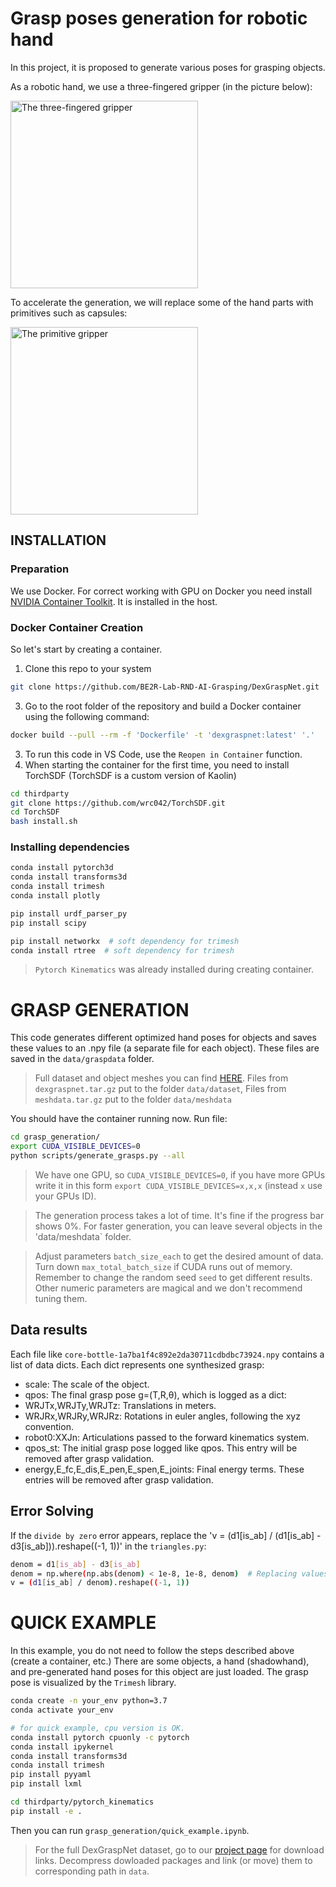 # Grasp poses generation for robotic hand
In this project, it is proposed to generate various poses for grasping objects.

As a robotic hand, we use a three-fingered gripper (in the picture below):

<img src="https://github.com/BE2R-Lab-RND-AI-Grasping/DexGraspNet/blob/docs/setup-instructions/Images/Hand_original.png" alt="The three-fingered gripper" width="300">

To accelerate the generation, we will replace some of the hand parts with primitives such as capsules:

<img src="https://github.com/BE2R-Lab-RND-AI-Grasping/DexGraspNet/blob/docs/setup-instructions/Images/Hand_primitives.png" alt="The primitive gripper" width="300">

## INSTALLATION
### Preparation
We use Docker. For correct working with GPU on Docker you need install [NVIDIA Container Toolkit](https://docs.nvidia.com/datacenter/cloud-native/container-toolkit/latest/install-guide.html). It is installed in the host.

### Docker Container Creation
So let's start by creating a container.
1) Clone this repo to your system
```bash
git clone https://github.com/BE2R-Lab-RND-AI-Grasping/DexGraspNet.git
```
3) Go to the root folder of the repository and build a Docker container using the following command:
```bash
docker build --pull --rm -f 'Dockerfile' -t 'dexgraspnet:latest' '.'
```
3) To run this code in VS Code, use the `Reopen in Container` function.
4) When starting the container for the first time, you need to install TorchSDF (TorchSDF is a custom version of Kaolin)
```bash
cd thirdparty
git clone https://github.com/wrc042/TorchSDF.git
cd TorchSDF
bash install.sh
```
### Installing dependencies
```bash
conda install pytorch3d
conda install transforms3d
conda install trimesh
conda install plotly

pip install urdf_parser_py
pip install scipy

pip install networkx  # soft dependency for trimesh
conda install rtree  # soft dependency for trimesh
```
> `Pytorch Kinematics` was already installed during creating container.

# GRASP GENERATION
This code generates different optimized hand poses for objects and saves these values to an .npy file (a separate file for each object). These files are saved in the `data/graspdata` folder.

> Full dataset and object meshes you can find [HERE](https://mirrors.pku.edu.cn/dl-release/DexGraspNet-ICRA2023/). Files from `dexgraspnet.tar.gz` put to the folder `data/dataset`, Files from `meshdata.tar.gz` put to the folder `data/meshdata`

You should have the container running now. Run file:
```bash
cd grasp_generation/
export CUDA_VISIBLE_DEVICES=0
python scripts/generate_grasps.py --all
```
> We have one GPU, so `CUDA_VISIBLE_DEVICES=0`, if you have more GPUs write it in this form `export CUDA_VISIBLE_DEVICES=x,x,x` (instead `x` use your GPUs ID).

> The generation process takes a lot of time. It's fine if the progress bar shows 0%. For faster generation, you can leave several objects in the 'data/meshdata` folder.

> Adjust parameters `batch_size_each` to get the desired amount of data. Turn down `max_total_batch_size` if CUDA runs out of memory. Remember to change the random seed `seed` to get different results. Other numeric parameters are magical and we don't recommend tuning them.

## Data results
Each file like `core-bottle-1a7ba1f4c892e2da30711cdbdbc73924.npy` contains a list of data dicts. Each dict represents one synthesized grasp:
* scale: The scale of the object.
* qpos: The final grasp pose g=(T,R,θ), which is logged as a dict:
 * WRJTx,WRJTy,WRJTz: Translations in meters.
 * WRJRx,WRJRy,WRJRz: Rotations in euler angles, following the xyz convention.
 * robot0:XXJn: Articulations passed to the forward kinematics system.
* qpos_st: The initial grasp pose logged like qpos. This entry will be removed after grasp validation.
* energy,E_fc,E_dis,E_pen,E_spen,E_joints: Final energy terms. These entries will be removed after grasp validation.

## Error Solving
If the `divide by zero` error appears, replace the 'v = (d1[is_ab] / (d1[is_ab] - d3[is_ab])).reshape((-1, 1))' in the `triangles.py`:
```bash
denom = d1[is_ab] - d3[is_ab]
denom = np.where(np.abs(denom) < 1e-8, 1e-8, denom)  # Replacing values that are too small
v = (d1[is_ab] / denom).reshape((-1, 1))
```

# QUICK EXAMPLE
In this example, you do not need to follow the steps described above (create a container, etc.)
There are some objects, a hand (shadowhand), and pre-generated hand poses for this object are just loaded. The grasp pose is visualized by the `Trimesh` library.

```bash
conda create -n your_env python=3.7
conda activate your_env

# for quick example, cpu version is OK.
conda install pytorch cpuonly -c pytorch
conda install ipykernel
conda install transforms3d
conda install trimesh
pip install pyyaml
pip install lxml

cd thirdparty/pytorch_kinematics
pip install -e .
```

Then you can run `grasp_generation/quick_example.ipynb`.

> For the full DexGraspNet dataset, go to our [project page](https://pku-epic.github.io/DexGraspNet/) for download links. Decompress dowloaded packages and link (or move) them to corresponding path in `data`.
